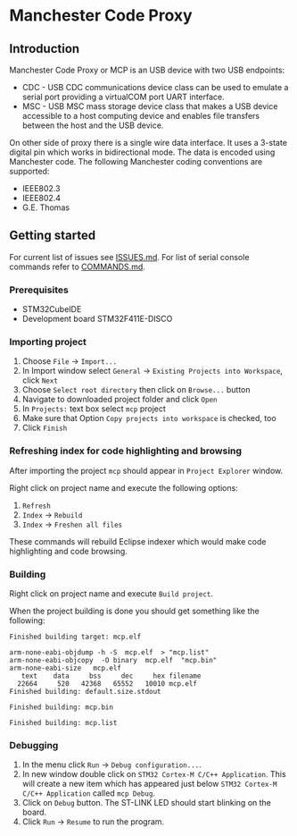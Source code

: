 # Manchester Code Proxy

## Introduction

Manchester Code Proxy or MCP is an USB device with two USB endpoints:
- CDC - USB CDC communications device class can  be used to emulate a serial 
  port providing a virtualCOM port UART interface.
- MSC - USB MSC mass storage device class that makes a USB device accessible to 
  a host computing device and enables file transfers between the host and the 
  USB device.

On other side of proxy there is a single wire data interface. It uses a 3-state
digital pin which works in bidirectional mode. The data is encoded using 
Manchester code. The following Manchester coding conventions are supported:
- IEEE802.3
- IEEE802.4
- G.E. Thomas

## Getting started

For current list of issues see [ISSUES.md](ISSUES.md).
For list of serial console commands refer to [COMMANDS.md](COMMANDS.md). 

### Prerequisites

* STM32CubeIDE
* Development board STM32F411E-DISCO

### Importing project

1. Choose `File` -> `Import...`
2. In Import window select `General` -> `Existing Projects into Workspace`, click `Next`
3. Choose `Select root directory` then click on `Browse...` button
4. Navigate to downloaded project folder and click `Open`
5. In `Projects:` text box select `mcp` project
6. Make sure that Option `Copy projects into workspace` is checked, too
7. Click `Finish`

### Refreshing index for code highlighting and browsing

After importing the project `mcp` should appear in `Project Explorer` window.

Right click on project name and execute the following options:
1. `Refresh`
2. `Index` -> `Rebuild`
3. `Index` -> `Freshen all files`

These commands will rebuild Eclipse indexer which would make code highlighting 
and code browsing.

### Building

Right click on project name and execute `Build project`.

When the project building is done you should get something like the following:

```
Finished building target: mcp.elf
 
arm-none-eabi-objdump -h -S  mcp.elf  > "mcp.list"
arm-none-eabi-objcopy  -O binary  mcp.elf  "mcp.bin"
arm-none-eabi-size   mcp.elf 
   text	   data	    bss	    dec	    hex	filename
  22664	    520	  42368	  65552	  10010	mcp.elf
Finished building: default.size.stdout
 
Finished building: mcp.bin
 
Finished building: mcp.list
```

### Debugging

1. In the menu click `Run` -> `Debug configuration...`. 
2. In new window double click on `STM32 Cortex-M C/C++ Application`. This will 
   create a new item which has appeared just below 
   `STM32 Cortex-M C/C++ Application` called `mcp Debug`.
3. Click on `Debug` button. The ST-LINK LED should start blinking on the board.
4. Click `Run` -> `Resume` to run the program.


